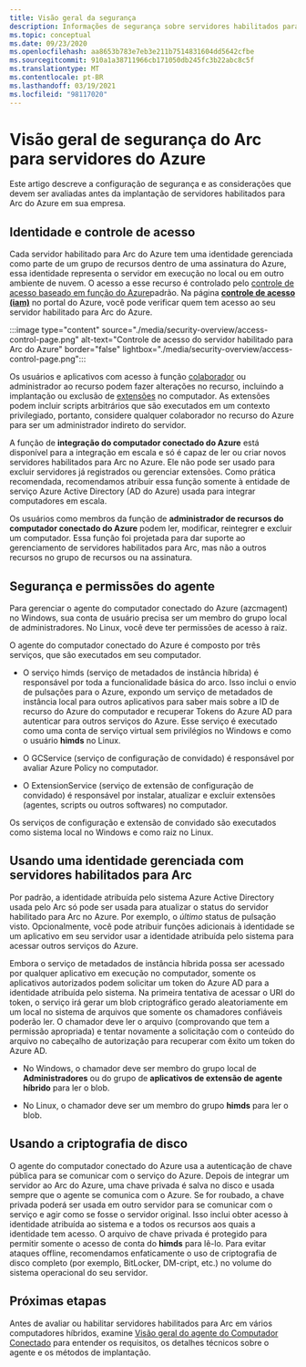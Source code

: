 ```yaml
---
title: Visão geral da segurança
description: Informações de segurança sobre servidores habilitados para Arc do Azure.
ms.topic: conceptual
ms.date: 09/23/2020
ms.openlocfilehash: aa8653b783e7eb3e211b7514831604dd5642cfbe
ms.sourcegitcommit: 910a1a38711966cb171050db245fc3b22abc8c5f
ms.translationtype: MT
ms.contentlocale: pt-BR
ms.lasthandoff: 03/19/2021
ms.locfileid: "98117020"
---
```

# <a name="azure-arc-for-servers-security-overview"></a>Visão geral de segurança do Arc para servidores do Azure

Este artigo descreve a configuração de segurança e as considerações que devem ser avaliadas antes da implantação de servidores habilitados para Arc do Azure em sua empresa.

## <a name="identity-and-access-control"></a>Identidade e controle de acesso

Cada servidor habilitado para Arc do Azure tem uma identidade gerenciada como parte de um grupo de recursos dentro de uma assinatura do Azure, essa identidade representa o servidor em execução no local ou em outro ambiente de nuvem. O acesso a esse recurso é controlado pelo [controle de acesso baseado em função do Azure](../../role-based-access-control/overview.md)padrão. Na página [**controle de acesso (iam)**](../../role-based-access-control/role-assignments-portal.md) no portal do Azure, você pode verificar quem tem acesso ao seu servidor habilitado para Arc do Azure.

:::image type="content" source="./media/security-overview/access-control-page.png" alt-text="Controle de acesso do servidor habilitado para Arc do Azure" border="false" lightbox="./media/security-overview/access-control-page.png":::

Os usuários e aplicativos com acesso à função [colaborador](../../role-based-access-control/built-in-roles.md#contributor) ou administrador ao recurso podem fazer alterações no recurso, incluindo a implantação ou exclusão de [extensões](manage-vm-extensions.md) no computador. As extensões podem incluir scripts arbitrários que são executados em um contexto privilegiado, portanto, considere qualquer colaborador no recurso do Azure para ser um administrador indireto do servidor.

A função de **integração do computador conectado do Azure** está disponível para a integração em escala e só é capaz de ler ou criar novos servidores habilitados para Arc no Azure. Ele não pode ser usado para excluir servidores já registrados ou gerenciar extensões. Como prática recomendada, recomendamos atribuir essa função somente à entidade de serviço Azure Active Directory (AD do Azure) usada para integrar computadores em escala.

Os usuários como membros da função de **administrador de recursos do computador conectado do Azure** podem ler, modificar, reintegrer e excluir um computador. Essa função foi projetada para dar suporte ao gerenciamento de servidores habilitados para Arc, mas não a outros recursos no grupo de recursos ou na assinatura.

## <a name="agent-security-and-permissions"></a>Segurança e permissões do agente

Para gerenciar o agente do computador conectado do Azure (azcmagent) no Windows, sua conta de usuário precisa ser um membro do grupo local de administradores. No Linux, você deve ter permissões de acesso à raiz.

O agente do computador conectado do Azure é composto por três serviços, que são executados em seu computador.

* O serviço himds (serviço de metadados de instância híbrida) é responsável por toda a funcionalidade básica do arco. Isso inclui o envio de pulsações para o Azure, expondo um serviço de metadados de instância local para outros aplicativos para saber mais sobre a ID de recurso do Azure do computador e recuperar Tokens do Azure AD para autenticar para outros serviços do Azure. Esse serviço é executado como uma conta de serviço virtual sem privilégios no Windows e como o usuário **himds** no Linux.

* O GCService (serviço de configuração de convidado) é responsável por avaliar Azure Policy no computador.

* O ExtensionService (serviço de extensão de configuração de convidado) é responsável por instalar, atualizar e excluir extensões (agentes, scripts ou outros softwares) no computador.

Os serviços de configuração e extensão de convidado são executados como sistema local no Windows e como raiz no Linux.

## <a name="using-a-managed-identity-with-arc-enabled-servers"></a>Usando uma identidade gerenciada com servidores habilitados para Arc

Por padrão, a identidade atribuída pelo sistema Azure Active Directory usada pelo Arc só pode ser usada para atualizar o status do servidor habilitado para Arc no Azure. Por exemplo, o *último* status de pulsação visto. Opcionalmente, você pode atribuir funções adicionais à identidade se um aplicativo em seu servidor usar a identidade atribuída pelo sistema para acessar outros serviços do Azure.

Embora o serviço de metadados de instância híbrida possa ser acessado por qualquer aplicativo em execução no computador, somente os aplicativos autorizados podem solicitar um token do Azure AD para a identidade atribuída pelo sistema. Na primeira tentativa de acessar o URI do token, o serviço irá gerar um blob criptográfico gerado aleatoriamente em um local no sistema de arquivos que somente os chamadores confiáveis poderão ler. O chamador deve ler o arquivo (comprovando que tem a permissão apropriada) e tentar novamente a solicitação com o conteúdo do arquivo no cabeçalho de autorização para recuperar com êxito um token do Azure AD.

* No Windows, o chamador deve ser membro do grupo local de **Administradores** ou do grupo de **aplicativos de extensão de agente híbrido** para ler o blob.

* No Linux, o chamador deve ser um membro do grupo **himds** para ler o blob.

## <a name="using-disk-encryption"></a>Usando a criptografia de disco

O agente do computador conectado do Azure usa a autenticação de chave pública para se comunicar com o serviço do Azure. Depois de integrar um servidor ao Arc do Azure, uma chave privada é salva no disco e usada sempre que o agente se comunica com o Azure. Se for roubado, a chave privada poderá ser usada em outro servidor para se comunicar com o serviço e agir como se fosse o servidor original. Isso inclui obter acesso à identidade atribuída ao sistema e a todos os recursos aos quais a identidade tem acesso. O arquivo de chave privada é protegido para permitir somente o acesso de conta do **himds** para lê-lo. Para evitar ataques offline, recomendamos enfaticamente o uso de criptografia de disco completo (por exemplo, BitLocker, DM-cript, etc.) no volume do sistema operacional do seu servidor.

## <a name="next-steps"></a>Próximas etapas

Antes de avaliar ou habilitar servidores habilitados para Arc em vários computadores híbridos, examine [Visão geral do agente do Computador Conectado](agent-overview.md) para entender os requisitos, os detalhes técnicos sobre o agente e os métodos de implantação.
